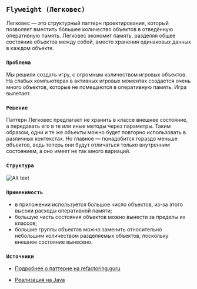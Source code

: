 ## `Flyweight (Легковес)`

Легковес — это структурный паттерн проектирования, который позволяет вместить бóльшее количество объектов 
в отведённую оперативную память. Легковес экономит память, разделяя общее состояние объектов между собой, 
вместо хранения одинаковых данных в каждом объекте.

### `Проблема`

Мы решили создать игру, с огромным количеством игровых объектов. На слабых компьютерах в активных игровых моментах 
создается очень много объектов, которые не помещаются в оперативную память. Игра вылетает. 

### `Решение`

Паттерн Легковес предлагает не хранить в классе внешнее состояние, а передавать его в те или иные методы через параметры. 
Таким образом, одни и те же объекты можно будет повторно использовать в различных контекстах. 
Но главное — понадобится гораздо меньше объектов, ведь теперь они будут отличаться только внутренним состоянием, 
а оно имеет не так много вариаций.



### `Структура`

![Alt text](https://refactoring.guru/images/patterns/diagrams/flyweight/example-2x.png)

### `Применимость`

- в приложении используется большое число объектов, из-за этого высоки расходы оперативной памяти;
- большую часть состояния объектов можно вынести за пределы их классов;
- большие группы объектов можно заменить относительно небольшим количеством разделяемых объектов, 
поскольку внешнее состояние вынесено.

### `Источники`

- [Подробнее о паттерне на refactoring.guru](https://refactoring.guru/ru/design-patterns/composite)

- [Реализация на Java](https://refactoring.guru/ru/design-patterns/composite/java/example)